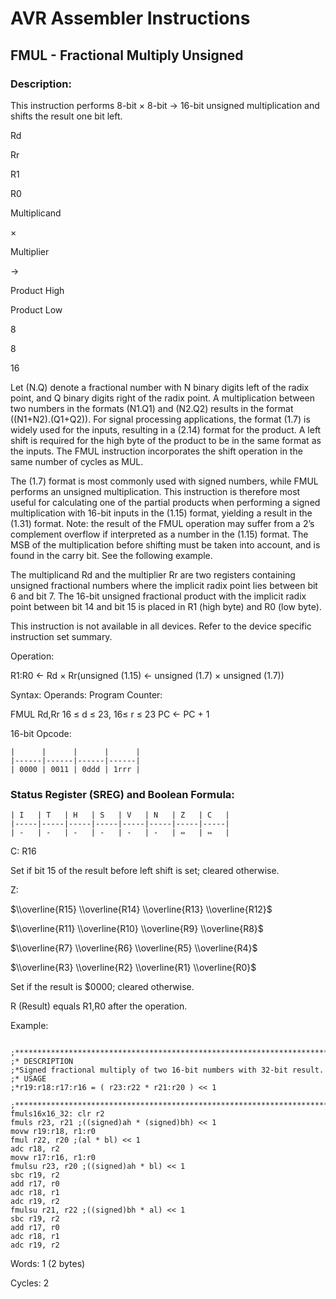 AVR Assembler Instructions
==========================

FMUL - Fractional Multiply Unsigned
-----------------------------------

### <a href="" id="N1579B"></a> Description:

This instruction performs 8-bit × 8-bit → 16-bit unsigned multiplication and shifts the result one bit left.

Rd

Rr

R1

R0

Multiplicand

×

Multiplier

-&gt;

Product High

Product Low

8

8

16

Let (N.Q) denote a fractional number with N binary digits left of the radix point, and Q binary digits right of the radix point. A multiplication between two numbers in the formats (N1.Q1) and (N2.Q2) results in the format ((N1+N2).(Q1+Q2)). For signal processing applications, the format (1.7) is widely used for the inputs, resulting in a (2.14) format for the product. A left shift is required for the high byte of the product to be in the same format as the inputs. The FMUL instruction incorporates the shift operation in the same number of cycles as MUL.

The (1.7) format is most commonly used with signed numbers, while FMUL performs an unsigned multiplication. This instruction is therefore most useful for calculating one of the partial products when performing a signed multiplication with 16-bit inputs in the (1.15) format, yielding a result in the (1.31) format. Note: the result of the FMUL operation may suffer from a 2’s complement overflow if interpreted as a number in the (1.15) format. The MSB of the multiplication before shifting must be taken into account, and is found in the carry bit. See the following example.

The multiplicand Rd and the multiplier Rr are two registers containing unsigned fractional numbers where the implicit radix point lies between bit 6 and bit 7. The 16-bit unsigned fractional product with the implicit radix point between bit 14 and bit 15 is placed in R1 (high byte) and R0 (low byte).

This instruction is not available in all devices. Refer to the device specific instruction set summary.

Operation:

R1:R0 ← Rd × Rr(unsigned (1.15) ← unsigned (1.7) × unsigned (1.7))

Syntax: Operands: Program Counter:

FMUL Rd,Rr 16 ≤ d ≤ 23, 16≤ r ≤ 23 PC ← PC + 1

16-bit Opcode:

```
|      |      |      |      |
|------|------|------|------|
| 0000 | 0011 | 0ddd | 1rrr |
```
### <a href="" id="N15837"></a> Status Register (SREG) and Boolean Formula:

```
| I   | T   | H   | S   | V   | N   | Z   | C   |
|-----|-----|-----|-----|-----|-----|-----|-----|
| -   | -   | -   | -   | -   | -   | ⇔   | ⇔   |
```
C: R16

Set if bit 15 of the result before left shift is set; cleared otherwise.

Z:

$\\overline{R15} \\overline{R14} \\overline{R13} \\overline{R12}$

$\\overline{R11} \\overline{R10} \\overline{R9} \\overline{R8}$

$\\overline{R7} \\overline{R6} \\overline{R5} \\overline{R4}$

$\\overline{R3} \\overline{R2} \\overline{R1} \\overline{R0}$

Set if the result is $0000; cleared otherwise.

R (Result) equals R1,R0 after the operation.

Example:

``` programlisting
 ;******************************************************************************
;* DESCRIPTION
;*Signed fractional multiply of two 16-bit numbers with 32-bit result.
;* USAGE
;*r19:r18:r17:r16 = ( r23:r22 * r21:r20 ) << 1
 ;******************************************************************************
fmuls16x16_32: clr r2
fmuls r23, r21 ;((signed)ah * (signed)bh) << 1
movw r19:r18, r1:r0
fmul r22, r20 ;(al * bl) << 1
adc r18, r2
movw r17:r16, r1:r0
fmulsu r23, r20 ;((signed)ah * bl) << 1
sbc r19, r2
add r17, r0
adc r18, r1
adc r19, r2
fmulsu r21, r22 ;((signed)bh * al) << 1
sbc r19, r2
add r17, r0
adc r18, r1
adc r19, r2
```

Words: 1 (2 bytes)

Cycles: 2
